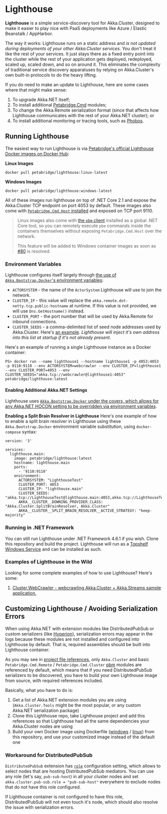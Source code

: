 # Lighthouse

**Lighthouse** is a simple service-discovery tool for Akka.Cluster, designed to make it easier to play nice with PaaS deployments like Azure / Elastic Beanstalk / AppHarbor.

The way it works: Lighthouse runs on a static address and _is not updated during deployments of your other Akka.Cluster services_. You don't treat it like the rest of your services. It just stays there as a fixed entry point into the cluster while the rest of your application gets deployed, redeployed, scaled up, scaled down, and so on around it. This eliminates the complexity of traditional service discovery apparatuses by relying on Akka.Cluster's own built-in protocols to do the heavy lifting.

If you do need to make an update to Lighthouse, here are some cases where that might make sense:

1. To upgrade Akka.NET itself;
2. To install additional [Petabridge.Cmd](https://cmd.petabridge.com/) modules;
3. To change the Akka.Remote serialization format (since that affects how Lighthouse communicates with the rest of your Akka.NET cluster); or
4. To install additional monitoring or tracing tools, such as [Phobos](https://phobos.petabridge.com/).

## Running Lighthouse
The easiest way to run Lighthouse is via [Petabridge's official Lighthouse Docker images on Docker Hub](https://hub.docker.com/r/petabridge/lighthouse):


**Linux Images**
```
docker pull petabridge/lighthouse:linux-latest
```

**Windows Images**
```
docker pull petabridge/lighthouse:windows-latest
```

All of these images run lighthouse on top of .NET Core 2.1 and expose the Akka.Cluster TCP endpoint on port 4053 by default. These images also come with [`Petabridge.Cmd.Host` installed](https://cmd.petabridge.com/articles/install/host-configuration.html) and exposed on TCP port 9110.

> Linux images also come with [the `pbm` client](https://cmd.petabridge.com/articles/install/index.html) installed as a global .NET Core tool, so you can remotely execute `pbm` commands inside the containers themselves without exposing `Petabridge.Cmd.Host` over the network. 
>
> This feature will be added to Windows container images as soon as [#80](https://github.com/petabridge/lighthouse/issues/80) is resolved.

### Environment Variables
Lighthouse configures itself largely through [the use of `Akka.Bootstrap.Docker`'s environment variables](https://github.com/petabridge/akkadotnet-bootstrap/tree/dev/src/Akka.Bootstrap.Docker#bootstrapping-your-akkanet-applications-with-docker):

* `ACTORSYSTEM` - the name of the `ActorSystem` Lighthouse will use to join the network.
* `CLUSTER_IP` - this value will replace the `akka.remote.dot-netty.tcp.public-hostname` at runtime. If this value is not provided, we will use `Dns.GetHostname()` instead.
* `CLUSTER_PORT` - the port number that will be used by Akka.Remote for inbound connections.
* `CLUSTER_SEEDS` - a comma-delimited list of seed node addresses used by Akka.Cluster. Here's [an example](https://github.com/petabridge/Cluster.WebCrawler/blob/9f854ff2bfb34464769f562936183ea7719da4ea/yaml/k8s-tracker-service.yaml#L46-L47). _Lighthouse will inject it's own address into this list at startup if it's not already present_.

Here's an example of running a single Lighthouse instance as a Docker container:

```
PS> docker run --name lighthouse1 --hostname lighthouse1 -p 4053:4053 -p 9110:9110 --env ACTORSYSTEM=webcrawler --env CLUSTER_IP=lighthouse1 --env CLUSTER_PORT=4053 --env CLUSTER_SEEDS="akka.tcp://webcrawler@lighthouse1:4053" petabridge/lighthouse:latest
```

#### Enabling Additional Akka.NET Settings
Lighthouse uses [`Akka.Bootstrap.Docker` under the covers, which allows for any Akka.NET HOCON setting to be overridden via environment variables](https://github.com/petabridge/akkadotnet-bootstrap/tree/dev/src/Akka.Bootstrap.Docker#using-environment-variables-to-configure-akkanet).

**Enabling a Split Brain Resolver in Lighthouse**
Here's one example of how to enable a split brain resolver in Lighthouse using these `Akka.Bootstrap.Docker` environment variable substitution, using `docker-compose` syntax:

```
version: '3'

services:
  lighthouse.main:
    image: petabridge/lighthouse:latest
    hostname: lighthouse.main
    ports:
      - '9110:9110'
    environment:
      ACTORSYSTEM: "LighthouseTest"
      CLUSTER_PORT: 4053
      CLUSTER_IP: "lighthouse.main"
      CLUSTER_SEEDS: "akka.tcp://LighthouseTest@lighthouse.main:4053,akka.tcp://LighthouseTest@lighthouse.second:4053,akka.tcp://LighthouseTest@lighthouse.third:4053"
      AKKA__CLUSTER__DOWNING_PROVIDER_CLASS: "Akka.Cluster.SplitBrainResolver, Akka.Cluster"
      AKKA__CLUSTER__SPLIT_BRAIN_RESOLVER__ACTIVE_STRATEGY: "keep-majority"
```

### Running in .NET Framework
You can still run Lighthouse under .NET Framework 4.6.1 if you wish. Clone this repository and build the project. Lighthouse will run as a [Topshelf Windows Service](http://topshelf-project.com/) and can be installed as such.

### Examples of Lighthouse in the Wild
Looking for some complete examples of how to use Lighthouse? Here's some:

1. [Cluster.WebCrawler - webcrawling Akka.Cluster + Akka.Streams sample application.](https://github.com/petabridge/Cluster.WebCrawler)

## Customizing Lighthouse / Avoiding Serialization Errors

When using Akka.NET with extension modules like DistributedPubSub or custom serializers (like [Hyperion](https://github.com/akkadotnet/Hyperion)), 
serialization errors may appear in the logs because these modules are not installed and configured into Lighthouse by default. That is, required assemblies should be built into Lighthouse container.

As you may see in [project file references](src/Lighthouse/Lighthouse.csproj), only `Akka.Cluster` and basic `Petabridge.Cmd.Remote` / `Petabridge.Cmd.Cluster` 
[pbm](https://cmd.petabridge.com/) modules are referenced by default, which means that if you need DistributedPubSub serializers to be discovered, 
you have to build your own Lighthouse image from source, with required references included.

Basically, what you have to do is:
1. Get a list of Akka.NET extension modules you are using (`Akka.Cluster.Tools` might be the most popular, or any custom Akka.NET serialization package)
2. Clone this Lighthouse repo, take Lighthouse project and add this references so that Lighthouse had all the same dependencies your Akka.Cluster nodes are using
3. Build your own Docker image using Dockerfile ([windows](src/Lighthouse/Dockerfile-windows) / [linux](src/Lighthouse/Dockerfile-linux)) from this repository, 
   and use your customized image instead of the default one

### Workaround for DistributedPubSub

`DistributedPubSub` extension has [`role`](https://getakka.net/articles/clustering/distributed-publish-subscribe.html#distributedpubsub-extension) configuration setting, which allows to select nodes that 
are hosting DistributedPubSub mediators. You can use any role (let's say, `pub-sub-host`) in all your cluster nodes and set `akka.cluster.pub-sub.role = "pub-sub-host"` everywhere to exclude nodes that do not have this role configured.

If Lighthouse container is not configured to have this role, DistributedPubSub will not even touch it's node, which should also resolve the issue with serialization errors.
